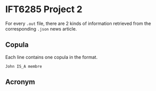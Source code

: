 # IFT6285 Project 2
For every `.out` file, there are 2 kinds of information retrieved from the corresponding `.json` news article.

## Copula
Each line contains one copula in the format.
```
John IS_A membre
```

## Acronym

